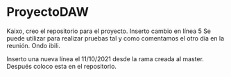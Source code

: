 # ProyectoDAW

Kaixo,
creo el repositorio para el proyecto.
Inserto cambio en línea 5
Se puede utilizar para realizar pruebas tal y como comentamos el otro día en la reunión.
Ondo ibili.

Inserto una nueva línea el 11/10/2021 desde la rama creada al master. Después coloco esta en el repositorio.
